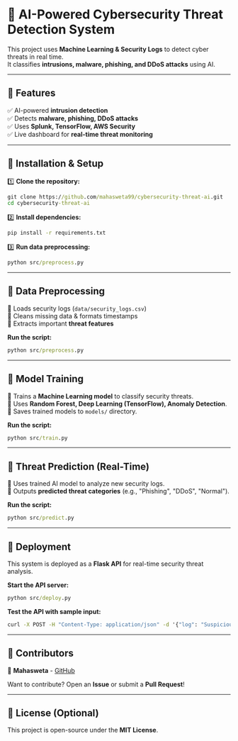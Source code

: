 # 🚀 AI-Powered Cybersecurity Threat Detection System

This project uses **Machine Learning & Security Logs** to detect cyber threats in real time.  
It classifies **intrusions, malware, phishing, and DDoS attacks** using AI.

---

## 🔹 Features
✅ AI-powered **intrusion detection**  
✅ Detects **malware, phishing, DDoS attacks**  
✅ Uses **Splunk, TensorFlow, AWS Security**  
✅ Live dashboard for **real-time threat monitoring**  

---

## 🔹 Installation & Setup
1️⃣ **Clone the repository:**
   ```cmd
   git clone https://github.com/mahasweta99/cybersecurity-threat-ai.git
   cd cybersecurity-threat-ai
   ```

2️⃣ **Install dependencies:**
   ```cmd
   pip install -r requirements.txt
   ```

3️⃣ **Run data preprocessing:**
   ```cmd
   python src/preprocess.py
   ```

---

## 🔹 Data Preprocessing
🔹 Loads security logs (`data/security_logs.csv`)  
🔹 Cleans missing data & formats timestamps  
🔹 Extracts important **threat features**  

**Run the script:**
```cmd
python src/preprocess.py
```

---

## 🔹 Model Training
🔹 Trains a **Machine Learning model** to classify security threats.  
🔹 Uses **Random Forest, Deep Learning (TensorFlow), Anomaly Detection**.  
🔹 Saves trained models to `models/` directory.  

**Run the script:**
```cmd
python src/train.py
```

---

## 🔹 Threat Prediction (Real-Time)
🔹 Uses trained AI model to analyze new security logs.  
🔹 Outputs **predicted threat categories** (e.g., "Phishing", "DDoS", "Normal").  

**Run the script:**
```cmd
python src/predict.py
```

---

## 🔹 Deployment
This system is deployed as a **Flask API** for real-time security threat analysis.  

**Start the API server:**
```cmd
python src/deploy.py
```

**Test the API with sample input:**
```cmd
curl -X POST -H "Content-Type: application/json" -d '{"log": "Suspicious login attempt detected"}' http://localhost:5000/predict
```

---

## 🔹 Contributors
🚀 **Mahasweta** - [GitHub](https://github.com/mahaswetaroy1)    

Want to contribute? Open an **Issue** or submit a **Pull Request**!  

---

## 🔹 License (Optional)
This project is open-source under the **MIT License**.





